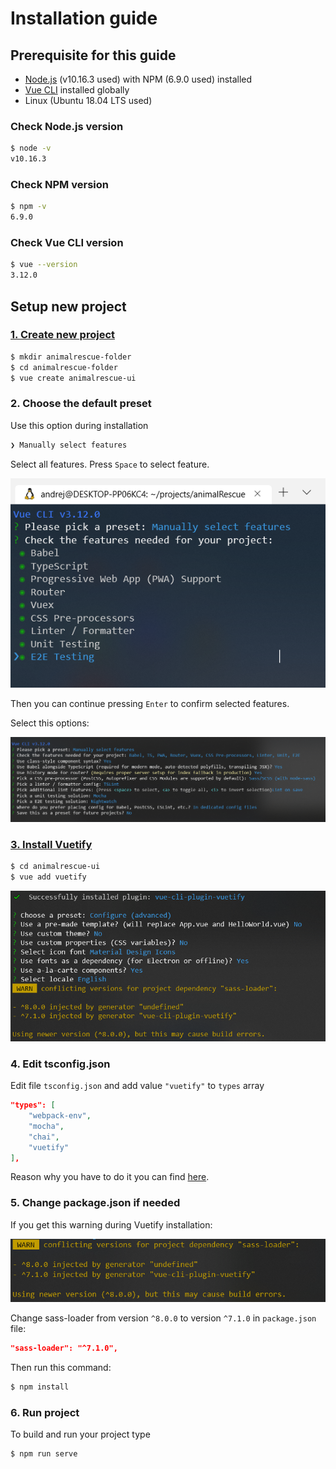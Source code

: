 # Installation guide

## Prerequisite for this guide
  - [Node.js](https://nodejs.org/en/download/) (v10.16.3 used) with NPM (6.9.0 used) installed
  - [Vue CLI](https://cli.vuejs.org/guide/installation.html) installed globally
  - Linux (Ubuntu 18.04 LTS used)

### Check Node.js version
```sh
$ node -v
v10.16.3
```

### Check NPM version
```sh
$ npm -v
6.9.0
```

### Check Vue CLI version
```sh
$ vue --version
3.12.0
```

## Setup new project

### [1. Create new project](https://cli.vuejs.org/guide/creating-a-project.html)
```sh
$ mkdir animalrescue-folder
$ cd animalrescue-folder
$ vue create animalrescue-ui
```

### 2. Choose the default preset
Use this option during installation
```sh
❯ Manually select features
```
Select all features. Press `Space` to select feature.

![Image 1](img1.png)

Then you can continue pressing `Enter` to confirm selected features.

Select this options:

![Image 2](img2.png)

### [3. Install Vuetify](https://vuetifyjs.com/en/getting-started/quick-start)

```sh
$ cd animalrescue-ui
$ vue add vuetify
```

![Image 3](img3.png)

### 4. Edit tsconfig.json
Edit file `tsconfig.json` and add value `"vuetify"` to `types` array
```json
"types": [
    "webpack-env",
    "mocha",
    "chai",
    "vuetify"
],
```

Reason why you have to do it you can find [here](https://github.com/vuetifyjs/vue-cli-plugin-vuetify/issues/43).
### 5. Change package.json if needed
If you get this warning during Vuetify installation:

![Image 4](img4.png)

Change sass-loader from version `^8.0.0` to version `^7.1.0` in `package.json` file:
```json
"sass-loader": "^7.1.0",
```
Then run this command:
```sh
$ npm install
```

### 6. Run project
To build and run your project type
```sh
$ npm run serve
```
